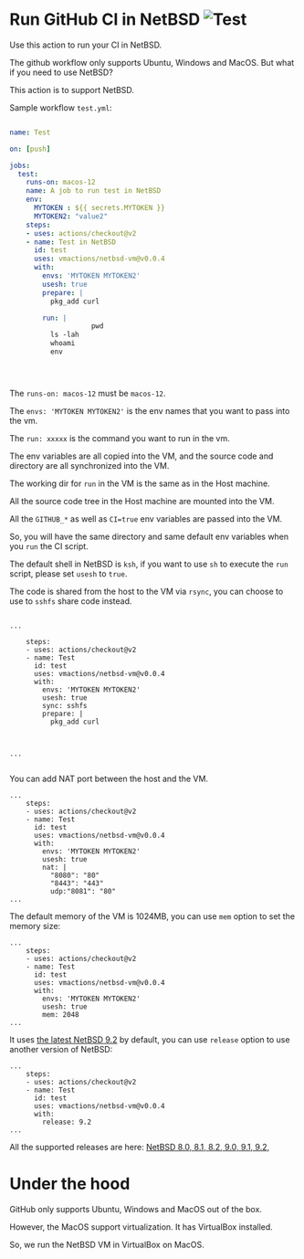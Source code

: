 # Run GitHub CI in NetBSD ![Test](https://github.com/vmactions/netbsd-vm/workflows/Test/badge.svg)

Use this action to run your CI in NetBSD.

The github workflow only supports Ubuntu, Windows and MacOS. But what if you need to use NetBSD?

This action is to support NetBSD.


Sample workflow `test.yml`:

```yml

name: Test

on: [push]

jobs:
  test:
    runs-on: macos-12
    name: A job to run test in NetBSD
    env:
      MYTOKEN : ${{ secrets.MYTOKEN }}
      MYTOKEN2: "value2"
    steps:
    - uses: actions/checkout@v2
    - name: Test in NetBSD
      id: test
      uses: vmactions/netbsd-vm@v0.0.4
      with:
        envs: 'MYTOKEN MYTOKEN2'
        usesh: true
        prepare: |
          pkg_add curl

        run: |
                    pwd
          ls -lah
          whoami
          env





```


The `runs-on: macos-12` must be `macos-12`.

The `envs: 'MYTOKEN MYTOKEN2'` is the env names that you want to pass into the vm.

The `run: xxxxx`  is the command you want to run in the vm.

The env variables are all copied into the VM, and the source code and directory are all synchronized into the VM.

The working dir for `run` in the VM is the same as in the Host machine.

All the source code tree in the Host machine are mounted into the VM.

All the `GITHUB_*` as well as `CI=true` env variables are passed into the VM.

So, you will have the same directory and same default env variables when you `run` the CI script.

The default shell in NetBSD is `ksh`, if you want to use `sh` to execute the `run` script, please set `usesh` to `true`.

The code is shared from the host to the VM via `rsync`, you can choose to use to `sshfs` share code instead.


```

...

    steps:
    - uses: actions/checkout@v2
    - name: Test
      id: test
      uses: vmactions/netbsd-vm@v0.0.4
      with:
        envs: 'MYTOKEN MYTOKEN2'
        usesh: true
        sync: sshfs
        prepare: |
          pkg_add curl



...


```

You can add NAT port between the host and the VM.

```
...
    steps:
    - uses: actions/checkout@v2
    - name: Test
      id: test
      uses: vmactions/netbsd-vm@v0.0.4
      with:
        envs: 'MYTOKEN MYTOKEN2'
        usesh: true
        nat: |
          "8080": "80"
          "8443": "443"
          udp:"8081": "80"
...
```


The default memory of the VM is 1024MB, you can use `mem` option to set the memory size:

```
...
    steps:
    - uses: actions/checkout@v2
    - name: Test
      id: test
      uses: vmactions/netbsd-vm@v0.0.4
      with:
        envs: 'MYTOKEN MYTOKEN2'
        usesh: true
        mem: 2048
...
```



It uses [the latest NetBSD 9.2](conf/default.release.conf) by default, you can use `release` option to use another version of NetBSD:

```
...
    steps:
    - uses: actions/checkout@v2
    - name: Test
      id: test
      uses: vmactions/netbsd-vm@v0.0.4
      with:
        release: 9.2
...
```

All the supported releases are here: [NetBSD  8.0, 8.1, 8.2, 9.0, 9.1, 9.2, ](conf)


# Under the hood

GitHub only supports Ubuntu, Windows and MacOS out of the box.

However, the MacOS support virtualization. It has VirtualBox installed.

So, we run the NetBSD VM in VirtualBox on MacOS.


